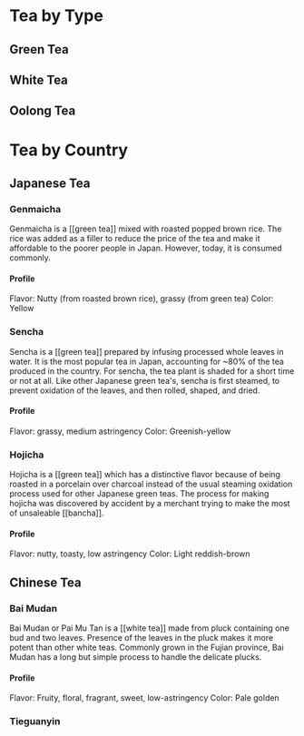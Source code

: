 # Tea by Type
## Green Tea
## White Tea
## Oolong Tea
# Tea by Country
## Japanese Tea
### Genmaicha
Genmaicha is a [[green tea]] mixed with roasted popped brown rice. The rice was added as a filler to reduce the price of the tea and make it affordable to the poorer people in Japan. However, today, it is consumed commonly.
#### Profile
Flavor: Nutty (from roasted brown rice), grassy (from green tea)
Color: Yellow
### Sencha
Sencha is a [[green tea]] prepared by infusing processed whole leaves in water. It is the most popular tea in Japan, accounting for ~80% of the tea produced in the country. For sencha, the tea plant is shaded for a short time or not at all. Like other Japanese green tea's, sencha is first steamed, to prevent oxidation of the leaves, and then rolled, shaped, and dried.
#### Profile
Flavor: grassy, medium astringency
Color: Greenish-yellow
### Hojicha
Hojicha is a [[green tea]] which has a distinctive flavor because of being roasted in a porcelain over charcoal instead of the usual steaming oxidation process used for other Japanese green teas. The process for making hojicha was discovered by accident by a merchant trying to make the most of unsaleable [[bancha]].
#### Profile
Flavor: nutty, toasty, low astringency
Color: Light reddish-brown
## Chinese Tea
### Bai Mudan
Bai Mudan or Pai Mu Tan is a [[white tea]] made from pluck containing one bud and two leaves. Presence of the leaves in the pluck makes it more potent than other white teas. Commonly grown in the Fujian province, Bai Mudan has a long but simple process to handle the delicate plucks. 
#### Profile
Flavor: Fruity, floral, fragrant, sweet, low-astringency
Color: Pale golden
### Tieguanyin